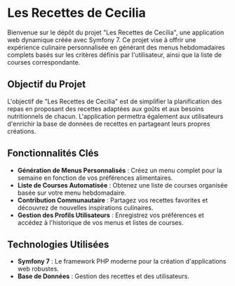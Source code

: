 # Les Recettes de Cecilia

Bienvenue sur le dépôt du projet "Les Recettes de Cecilia", une application web dynamique créée avec Symfony 7. Ce projet vise à offrir une expérience culinaire personnalisée en générant des menus hebdomadaires complets basés sur les critères définis par l'utilisateur, ainsi que la liste de courses correspondante.

## Objectif du Projet

L'objectif de "Les Recettes de Cecilia" est de simplifier la planification des repas en proposant des recettes adaptées aux goûts et aux besoins nutritionnels de chacun. L'application permettra également aux utilisateurs d'enrichir la base de données de recettes en partageant leurs propres créations.

## Fonctionnalités Clés

- **Génération de Menus Personnalisés** : Créez un menu complet pour la semaine en fonction de vos préférences alimentaires.
- **Liste de Courses Automatisée** : Obtenez une liste de courses organisée basée sur votre menu hebdomadaire.
- **Contribution Communautaire** : Partagez vos recettes favorites et découvrez de nouvelles inspirations culinaires.
- **Gestion des Profils Utilisateurs** : Enregistrez vos préférences et accédez à l'historique de vos menus et listes de courses.

## Technologies Utilisées

- **Symfony 7** : Le framework PHP moderne pour la création d'applications web robustes.
- **Base de Données** : Gestion des recettes et des utilisateurs.

